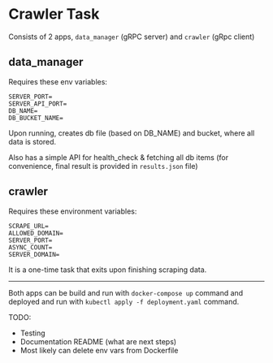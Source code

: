 # Crawler Task

Consists of 2 apps, `data_manager` (gRPC server) and `crawler` (gRpc client)

## data_manager

Requires these env variables:

```
SERVER_PORT=
SERVER_API_PORT=
DB_NAME=
DB_BUCKET_NAME=
```

Upon running, creates db file (based on DB_NAME) and bucket, where all data is stored.

Also has a simple API for health_check & fetching all db items (for convenience, final result is provided in `results.json` file)

## crawler

Requires these environment variables:

```
SCRAPE_URL=
ALLOWED_DOMAIN=
SERVER_PORT=
ASYNC_COUNT=
SERVER_DOMAIN=
```

It is a one-time task that exits upon finishing scraping data.

---
Both apps can be build and run with `docker-compose up` command and deployed and run with `kubectl apply -f deployment.yaml` command.

TODO:
- Testing
- Documentation README (what are next steps)
- Most likely can delete env vars from Dockerfile

